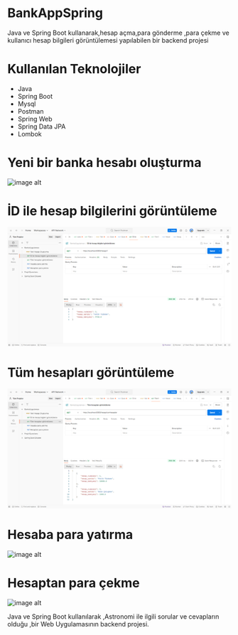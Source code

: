# BankAppSpring
Java ve Spring Boot kullanarak,hesap açma,para gönderme ,para çekme ve kullanıcı hesap bilgileri görüntülemesi yapılabilen bir backend projesi
# Kullanılan Teknolojiler
* Java
* Spring Boot
* Mysql
* Postman
* Spring Web
* Spring Data JPA
* Lombok
  
# Yeni bir banka hesabı oluşturma

![image alt](https://github.com/fatihturkmens/BankAppSpring/blob/1377fbe27050e41887f08898e89b29d839cf8224/Yeni%20Hesap%20Olu%C5%9Fturma.png)

# İD ile hesap bilgilerini görüntüleme
![image alt](https://github.com/fatihturkmens/BankAppSpring/blob/1377fbe27050e41887f08898e89b29d839cf8224/%C4%B0D%20ile%20hesap%20bilgileri%20g%C3%B6r%C3%BCnt%C3%BCleme.png)

# Tüm hesapları görüntüleme
![image alt](https://github.com/fatihturkmens/BankAppSpring/blob/1377fbe27050e41887f08898e89b29d839cf8224/T%C3%BCm%20hesaplar%C4%B1%20g%C3%B6r%C3%BCnt%C3%BCleme.png)
# Hesaba para yatırma
![image alt](https://github.com/fatihturkmens/BankAppSpring/blob/1377fbe27050e41887f08898e89b29d839cf8224/Hesaba%20para%20yat%C4%B1rma.png)

# Hesaptan para çekme
![image alt](https://github.com/fatihturkmens/BankAppSpring/blob/1377fbe27050e41887f08898e89b29d839cf8224/Hesaptan%20para%20%C3%A7ekme.png)




Java ve Spring Boot kullanılarak ,Astronomi ile ilgili sorular ve cevapların olduğu ,bir Web Uygulamasının backend projesi.


